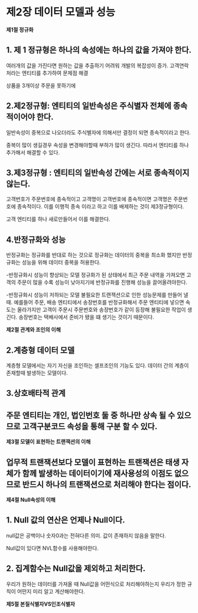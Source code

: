 # 제2장 데이터 모델과 성능

**제1절 정규화**

## 1. 제 1 정규형은 하나의 속성에는 하나의 값을 가져야 한다.

여러개의 값을 가진다면 원하는 값을 추출하기 어려워 개발의 복잡성이 증가. 
고객연락처라는 엔티티를 추가하여 문제점 해결

상품을 3개이상 주문을 못하기에 

## 2.제2정규형: 엔티티의 일반속성은 주식별자 전체에 종속적이어야 한다.

일반속성이 중복으로 나오더라도 주식별자에 의해서만 결정이 되면 종속적이라고 한다.

중복이 많이 생길경우 속성을 변경해야할때 부하가 많이 생긴다. 따라서 엔티티를 하나 추가해서 해결할 수 있다.

## 3.제3정규형 : 엔티티의 일반속성 간에는 서로 종속적이지 않는다.

고객번호가 주문번호에 종속적이고 고객명이 고객번호에 종속적이면 고객명은 주문번호에 종속적이다.  이를 이행적 종속 이라고 하고 이를 배제하는 것이 제3정규형이다.

고객 엔티티를 하나 새로만들어서 이를 해결한다. 

## 4.반정규화와 성능

반정규화는 정규화를 반대로 하는 것으로 정규화는 데이터의 중복을 최소화 했지만 반정규화는 성능을 위해 데이터 중복을 허용한다.

-반정규화시 성능이 향상되는 모델
정규화가 된 상태에서 최근 주문 내역을 가져오면 고객의 주문이 많을 수록 성능이 낮아지기에 반정규화를 진행해 성능을 끌어올려야한다. 

-반정규화시 성능이 저하되는 모델
불필요한 트랜잭션으로 인한 성능문제를 만들어 낼때. 예를들어 주문, 배송 엔티티에서 송장번호를 반정규화해서 주문 엔티티에 넣으면 속도는 올라가지만 고객이 주문시 주문번호와 송장번호가 같이 등장해 불필요한 작업이 생긴다. 송장번호는 택배사에서 준비가 됐을 떄 생기는 것이기 때문이다.


**제2절 관계와 조인의 이해**

## 2.계층형 데이터 모델

계층형 모델에서는 자기 자신을 조인하는 셀프조인의 기능도 있다. 
데이터 간의 계층이 존재할때 발생하는 모델이다.

## 3.상호배타적 관계

주문 엔티티는 개인, 법인번호 둘 중 하나만 상속 될 수 있으므로 고객구분코드 속성을 통해 구분 할 수 있다.
---

**제3절 모델이 표현하는 트랜잭션의 이해**

업무적 트랜잭션보다 모델이 표현하는 트랜잭션은 태생 자체가 함께 발생하는 데이터이기에 재사용성의 이점도 없으므로 반드시 하나의 트랜잭션으로 처리해야 한다는 점이다.
---

**제4절 Null속성의 이해**

## 1. Null 값의 연산은 언제나 Null이다.

null값은 공백이나 숫자0과는 전혀다른 의미. 값이 존재하지 않음을 말한다.

Null값이 있다면 NVL함수를 사용해야한다.

## 2. 집계함수는 Null값을 제외하고 처리한다.

우리가 원하는 데이터를 가져올 때 Null값을 어떤식으로 처리해야하는지 우리가 정한 규칙이 어떤지 미리 알고 계산해야한다.


**제5절 본질식별자VS인조식별자**



